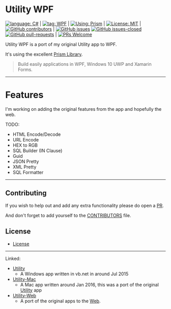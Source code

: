 # Utility WPF

[![language: C#](https://img.shields.io/badge/language-c%23-green.svg)](https://docs.microsoft.com/en-us/dotnet/csharp/)
|
[![tag: WPF](https://img.shields.io/badge/tag-wpf-purple.svg)](https://docs.microsoft.com/en-us/dotnet/framework/wpf/)
|
[![Using: Prism](https://img.shields.io/badge/using-prism-blue.svg)](https://prismlibrary.github.io/)
|
[![License: MIT](https://img.shields.io/badge/License-MIT-lightgrey.svg)](https://opensource.org/licenses/MIT) 
|
[![GitHub contributors](https://img.shields.io/github/contributors/AlexHedley/Utility-WPF.svg)](https://GitHub.com/AlexHedley/Utility-WPF/graphs/contributors/)
|
[![GitHub issues](https://img.shields.io/github/issues/AlexHedley/Utility-WPF.svg)](https://GitHub.com/AlexHedley/Utility-WPF/issues/)
[![GitHub issues-closed](https://img.shields.io/github/issues-closed/AlexHedley/Utility-WPF.svg)](https://GitHub.com/AlexHedley/Utility-WPF/issues?q=is%3Aissue+is%3Aclosed)
[![GitHub pull-requests](https://img.shields.io/github/issues-pr/AlexHedley/Utility-WPF.svg)](https://GitHub.com/AlexHedley/Utility-WPF/pull/)
|
[![PRs Welcome](https://img.shields.io/badge/PRs-welcome-brightgreen.svg?style=flat-square)](http://makeapullrequest.com)


Utility WPF is a port of my original Utility app to WPF.

It's using the excellent [Prism Library](https://prismlibrary.github.io/).
> Build easily applications in WPF, Windows 10 UWP and Xamarin Forms.

---

# Features

I'm working on adding the original features from the app and hopefully the web.

TODO:

- HTML Encode/Decode
- URL Encode
- HEX to RGB
- SQL Builder (IN Clause)
- Guid
- JSON Pretty
- XML Pretty
- SQL Formatter

---

## Contributing

If you wish to help out and add any extra functionality please do open a [PR](https://github.com/AlexHedley/Utility-WPF/pulls).

And don't forget to add yourself to the [CONTRIBUTORS](CONTRIBUTORS.md) file.

## License

- [License](LICENSE)

---

Linked:

- [Utility](https://github.com/AlexHedley/Utility)
  - A Windows app written in vb.net in around Jul 2015
- [Utility-Mac](https://github.com/AlexHedley/Utility-Mac)
  - A Mac app written around Jan 2016, this was a port of the original [Utility](https://github.com/AlexHedley/Utility) app
- [Utility-Web](https://github.com/AlexHedley/Utility-Web)
  - A port of the original apps to the [Web](https://github.com/AlexHedley/Utility-Web).